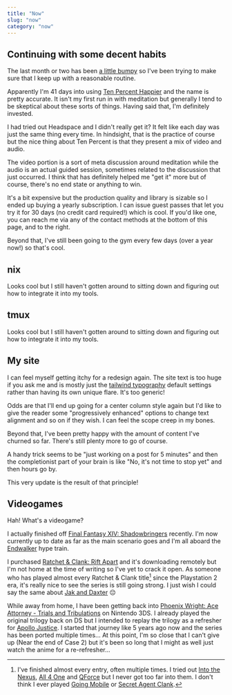 ```yaml
---
title: "Now"
slug: "now"
category: "now"
---
```


## Continuing with some decent habits

The last month or two has been [a little bumpy](/blog/let-your-streaks-end-naturally/) so I've been trying to make sure that I keep up with a reasonable routine.

Apparently I'm 41 days into using [Ten Percent Happier](https://www.tenpercent.com/) and the name is pretty accurate. It isn't my first run in with meditation but generally I tend to be skeptical about these sorts of things. Having said that, I'm definitely invested.

I had tried out Headspace and I didn't really get it? It felt like each day was just the same thing every time. In hindsight, that is the practice of course but the nice thing about Ten Percent is that they present a mix of video and audio.

The video portion is a sort of meta discussion around meditation while the audio is an actual guided session, sometimes related to the discussion that just occurred. I think that has definitely helped me "get it" more but of course, there's no end state or anything to win.

It's a bit expensive but the production quality and library is sizable so I ended up buying a yearly subscription. I can issue guest passes that let you try it for 30 days (no credit card required!) which is cool. If you'd like one, you can reach me via any of the contact methods at the bottom of this page, and to the right.

Beyond that, I've still been going to the gym every few days (over a year now!) so that's cool.

## nix

Looks cool but I still haven't gotten around to sitting down and figuring out how to integrate it into my tools.

## tmux

Looks cool but I still haven't gotten around to sitting down and figuring out how to integrate it into my tools.

## My site

I can feel myself getting itchy for a redesign again. The site text is too huge if you ask me and is mostly just the [tailwind typography](https://github.com/tailwindlabs/tailwindcss-typography) default settings rather than having its own unique flare. It's too generic!

Odds are that I'll end up going for a center column style again but I'd like to give the reader some "progressively enhanced" options to change text alignment and so on if they wish. I can feel the scope creep in my bones.

Beyond that, I've been pretty happy with the amount of content I've churned so far. There's still plenty more to go of course.

A handy trick seems to be "just working on a post for 5 minutes" and then the completionist part of your brain is like "No, it's not time to stop yet" and then hours go by.

This very update is the result of that principle!

## Videogames

Hah! What's a videogame?

I actually finished off [Final Fantasy XIV: Shadowbringers](https://en.wikipedia.org/wiki/Final_Fantasy_XIV:_Shadowbringers) recently. I'm now currently up to date as far as the main scenario goes and I'm all aboard the [Endwalker](https://en.wikipedia.org/wiki/Final_Fantasy_XIV:_Endwalker) hype train.

I purchased [Ratchet & Clank: Rift Apart](https://en.wikipedia.org/wiki/Ratchet_%26_Clank:_Rift_Apart) and it's downloading remotely but I'm not home at the time of writing so I've yet to crack it open. As someone who has played almost every Ratchet & Clank title[^1] since the Playstation 2 era, it's really nice to see the series is still going strong. I just wish I could say the same about [Jak and Daxter](https://en.wikipedia.org/wiki/Jak_and_Daxter) 😔

While away from home, I have been getting back into [Phoenix Wright: Ace Attorney - Trials and Tribulations](https://en.wikipedia.org/wiki/Phoenix_Wright:_Ace_Attorney_%E2%88%92_Trials_and_Tribulations) on Nintendo 3DS. I already played the original trilogy back on DS but I intended to replay the trilogy as a refresher for [Apollo Justice](https://en.wikipedia.org/wiki/Apollo_Justice:_Ace_Attorney). I started that journey like 5 years ago now and the series has been ported multiple times... At this point, I'm so close that I can't give up (Near the end of Case 2) but it's been so long that I might as well just watch the anime for a re-refresher...

[^1]: I've finished almost every entry, often multiple times. I tried out [Into the Nexus](https://en.wikipedia.org/wiki/Ratchet_%26_Clank:_Into_the_Nexus), [All 4 One](https://en.wikipedia.org/wiki/Ratchet_%26_Clank:_All_4_One) and [QForce](https://en.wikipedia.org/wiki/Ratchet_%26_Clank:_Full_Frontal_Assault) but I never got too far into them. I don't think I ever played [Going Mobile](https://en.wikipedia.org/wiki/Ratchet_%26_Clank:_Going_Mobile) or [Secret Agent Clank](https://en.wikipedia.org/wiki/Secret_Agent_Clank).
